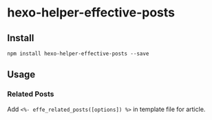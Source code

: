 # hexo-helper-effective-posts

## Install
```
npm install hexo-helper-effective-posts --save
```


## Usage
### Related Posts
Add `<%- effe_related_posts([options]) %>` in template file for article.
